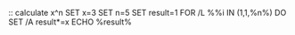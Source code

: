 :: calculate x^n
SET x=3 
SET n=5 
SET result=1 
FOR /L %%i IN (1,1,%n%) DO SET /A result*=x 
ECHO %result% 
